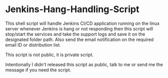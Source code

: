 # Jenkins-Hang-Handling-Script
This shell script will handle Jenkins CI/CD application running on the linux server whenever Jenkins is hang or not responding then this script will stop/start the services and take the support logs and save it on the designated folder path. Also send the email notification on the required email ID or distribution list.

This script is not public, it is private script. 

Intentionally I didn't released this script as public, talk to me or send me the message if you need the script.
